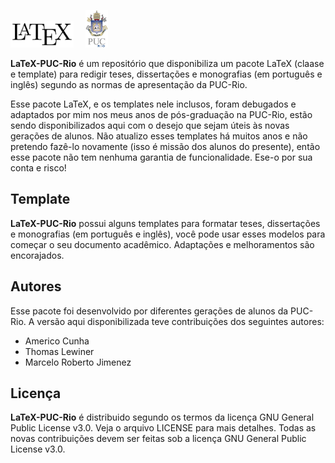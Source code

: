 <img src="logo/LaTeX_logo.png" width="20%"> &nbsp; &nbsp; <img src="logo/pucrio_avr4.jpg" width="07%">

**LaTeX-PUC-Rio** é um repositório que disponibiliza um pacote LaTeX (claase e template) para redigir teses, dissertações e monografias (em português e inglês) segundo as normas de apresentação da PUC-Rio.

Esse pacote LaTeX, e os templates nele inclusos, foram debugados e adaptados por mim nos meus anos de pós-graduação na PUC-Rio, estão sendo disponibilizados aqui com o desejo que sejam úteis às novas gerações de alunos. Não atualizo esses templates há muitos anos e não pretendo fazê-lo novamente (isso é missão dos alunos do presente), então esse pacote não tem nenhuma garantia de funcionalidade. Ese-o por sua conta e risco!

## Template

**LaTeX-PUC-Rio** possui alguns templates para formatar teses, dissertações e monografias (em português e inglês), você pode usar esses modelos para começar o seu documento acadêmico. Adaptações e melhoramentos são encorajados.

## Autores
Esse pacote foi desenvolvido por diferentes gerações de alunos da PUC-Rio. A versão aqui disponibilizada teve contribuições dos seguintes autores:
- Americo Cunha
- Thomas Lewiner
- Marcelo Roberto Jimenez

## Licença

**LaTeX-PUC-Rio** é distribuido segundo os termos da licença GNU General Public License v3.0. Veja o arquivo LICENSE para mais detalhes. Todas as novas contribuições devem ser feitas sob a licença GNU General Public License v3.0.
